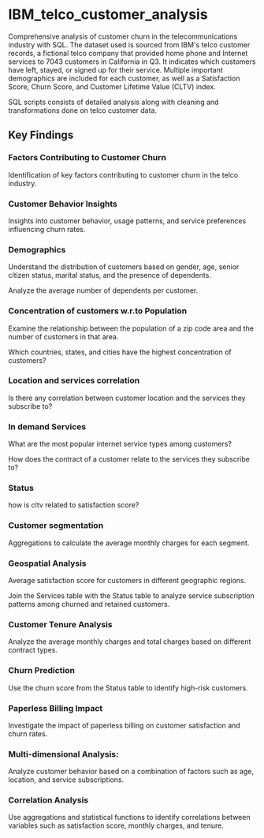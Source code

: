 # IBM_telco_customer_analysis
Comprehensive analysis of customer churn in the telecommunications industry with SQL. 
The dataset used is sourced from IBM's telco customer records, a fictional telco company that provided home phone and Internet services to 7043 customers in California in Q3.  It indicates which customers have left, stayed, or signed up for their service. Multiple important demographics are included for each customer, as well as a Satisfaction Score, Churn Score, and Customer Lifetime Value (CLTV) index.

SQL scripts consists of detailed analysis along with cleaning and transformations done on telco customer data.

## Key Findings

### Factors Contributing to Customer Churn

Identification of key factors contributing to customer churn in the telco industry.

### Customer Behavior Insights

Insights into customer behavior, usage patterns, and service preferences influencing churn rates.

### Demographics

Understand the distribution of customers based on gender, age, 
senior citizen status, marital status, and the presence of dependents.

Analyze the average number of dependents per customer.

### Concentration of customers w.r.to Population

Examine the relationship between the population of a zip code area and the number of customers in that area.

Which countries, states, and cities have the highest concentration of customers?

### Location and services correlation

Is there any correlation between customer location and the services they subscribe to?

### In demand Services

What are the most popular internet service types among customers?

How does the contract of a customer relate to the services they subscribe to?

### Status

how is cltv related to satisfaction score?

### Customer segmentation 

Aggregations to calculate the average monthly charges for each segment.

### Geospatial Analysis

Average satisfaction score for customers in different geographic regions.

Join the Services table with the Status table to analyze service subscription patterns among churned and retained customers.

### Customer Tenure Analysis

Analyze the average monthly charges and total charges based on different contract types.

### Churn Prediction

Use the churn score from the Status table to identify high-risk customers.

### Paperless Billing Impact

Investigate the impact of paperless billing on customer satisfaction and churn rates.

### Multi-dimensional Analysis:

Analyze customer behavior based on a combination of factors such as age, location, and service subscriptions.

### Correlation Analysis

Use aggregations and statistical functions to identify correlations between variables such as satisfaction score, monthly charges, and tenure.


